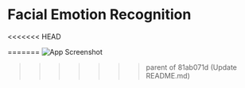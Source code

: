 # Facial Emotion Recognition
<<<<<<< HEAD

=======
![App Screenshot]("https://cdn-images-1.medium.com/fit/t/1600/480/0*CGch7hzdjg1fpgKy.jpg")
>>>>>>> parent of 81ab071d (Update README.md)
